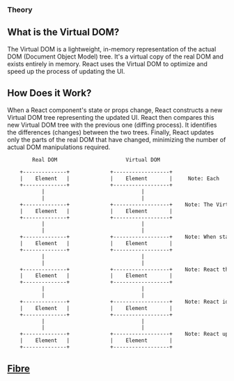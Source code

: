 ### Theory

## What is the Virtual DOM?
The Virtual DOM is a lightweight, in-memory representation of the actual DOM (Document Object Model) tree.
It's a virtual copy of the real DOM and exists entirely in memory.
React uses the Virtual DOM to optimize and speed up the process of updating the UI.

## How Does it Work?
When a React component's state or props change, React constructs a new Virtual DOM tree representing the updated UI.
React then compares this new Virtual DOM tree with the previous one (diffing process).
It identifies the differences (changes) between the two trees.
Finally, React updates only the parts of the real DOM that have changed, minimizing the number of actual DOM manipulations required.


```html
        Real DOM                      Virtual DOM

    +--------------+             +------------------+
    |    Element   |             |    Element       |     Note: Each    element in the Virtual DOM represents a component or an HTML element.
    +--------------+             +------------------+
           |                               |
           |                               |
    +--------------+             +------------------+    Note: The Virtual DOM is a lightweight, in-memory representation of the real DOM.
    |    Element   |             |    Element       |
    +--------------+             +------------------+
           |                               |
           |                               |
    +--------------+             +------------------+    Note: When state or props change, React constructs a new Virtual DOM tree.
    |    Element   |             |    Element       |
    +--------------+             +------------------+
           |                               |
           |                               |
    +--------------+             +------------------+    Note: React then compares the new Virtual DOM with the previous one (diffing process).
    |    Element   |             |    Element       |
    +--------------+             +------------------+
           |                               |
           |                               |
    +--------------+             +------------------+    Note: React identifies the differences (changes) between the two trees.
    |    Element   |             |    Element       |
    +--------------+             +------------------+
           |                               |
           |                               |
    +--------------+             +------------------+    Note: React updates only the parts of the real DOM that have changed, minimizing DOM manipulations.
    |    Element   |             |    Element       |
    +--------------+             +------------------+

```

## [Fibre](https://github.com/acdlite/react-fiber-architecture)